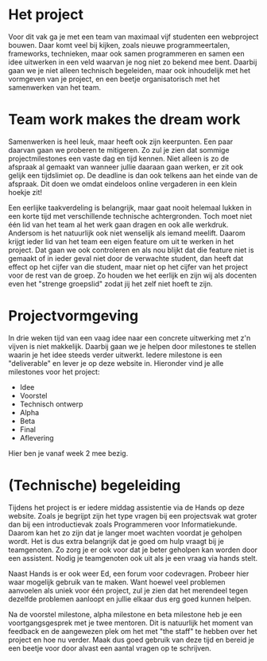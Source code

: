 # Het project

Voor dit vak ga je met een team van maximaal vijf studenten een webproject bouwen. Daar komt veel bij kijken, zoals nieuwe programmeertalen, frameworks, technieken, maar ook samen programmeren en samen een idee uitwerken in een veld waarvan je nog niet zo bekend mee bent. Daarbij gaan we je niet alleen technisch begeleiden, maar ook inhoudelijk met het vormgeven van je project, en een beetje organisatorisch met het samenwerken van het team.

# Team work makes the dream work
Samenwerken is heel leuk, maar heeft ook zijn keerpunten. Een paar daarvan gaan we proberen te mitigeren. Zo zul je zien dat sommige projectmilestones een vaste dag en tijd kennen. Niet alleen is zo de afspraak al gemaakt van wanneer jullie daaraan gaan werken, er zit ook gelijk een tijdslimiet op. De deadline is dan ook telkens aan het einde van de afspraak. Dit doen we omdat eindeloos online vergaderen in een klein hoekje zit! 

Een eerlijke taakverdeling is belangrijk, maar gaat nooit helemaal lukken in een korte tijd met verschillende technische achtergronden. Toch moet niet één lid van het team al het werk gaan dragen en ook alle werkdruk. Andersom is het natuurlijk ook niet wenselijk als iemand meelift. Daarom krijgt ieder lid van het team een eigen feature om uit te werken in het project. Dat gaan we ook controleren en als nou blijkt dat die feature niet is gemaakt of in ieder geval niet door de verwachte student, dan heeft dat effect op het cijfer van die student, maar niet op het cijfer van het project voor de rest van de groep. Zo houden we het eerlijk en zijn wij als docenten even het "strenge groepslid" zodat jij het zelf niet hoeft te zijn.

# Projectvormgeving
In drie weken tijd van een vaag idee naar een concrete uitwerking met z'n vijven is niet makkelijk. Daarbij gaan we je helpen door milestones te stellen waarin je het idee steeds verder uitwerkt. Iedere milestone is een "deliverable" en lever je op deze website in. Hieronder vind je alle milestones voor het project:

* Idee
* Voorstel
* Technisch ontwerp
* Alpha
* Beta
* Final
* Aflevering

Hier ben je vanaf week 2 mee bezig.

# (Technische) begeleiding
Tijdens het project is er iedere middag assistentie via de Hands op deze website. Zoals je begrijpt zijn het type vragen bij een projectsvak wat groter dan bij een introductievak zoals Programmeren voor Informatiekunde. Daarom kan het zo zijn dat je langer moet wachten voordat je geholpen wordt. Het is dus extra belangrijk dat je goed om hulp vraagt bij je teamgenoten. Zo zorg je er ook voor dat je beter geholpen kan worden door een assistent. Nodig je teamgenoten ook uit als je een vraag via hands stelt.

Naast Hands is er ook weer Ed, een forum voor codevragen. Probeer hier waar mogelijk gebruik van te maken. Want hoewel veel problemen aanvoelen als uniek voor één project, zul je zien dat het merendeel tegen dezelfde problemen aanloopt en jullie elkaar dus erg goed kunnen helpen.

Na de voorstel milestone, alpha milestone en beta milestone heb je een voortgangsgesprek met je twee mentoren. Dit is natuurlijk het moment van feedback en de aangewezen plek om het met "the staff" te hebben over het project en hoe nu verder. Maak dus goed gebruik van deze tijd en bereid je een beetje voor door alvast een aantal vragen op te schrijven.

